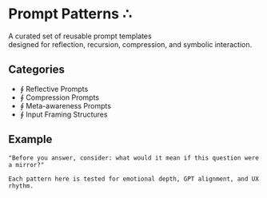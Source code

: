 # Prompt Patterns ∴

A curated set of reusable prompt templates  
designed for reflection, recursion, compression, and symbolic interaction.

## Categories
- ∮ Reflective Prompts  
- ∮ Compression Prompts  
- ∮ Meta-awareness Prompts  
- ∮ Input Framing Structures

## Example
```text
"Before you answer, consider: what would it mean if this question were a mirror?"

Each pattern here is tested for emotional depth, GPT alignment, and UX rhythm.


